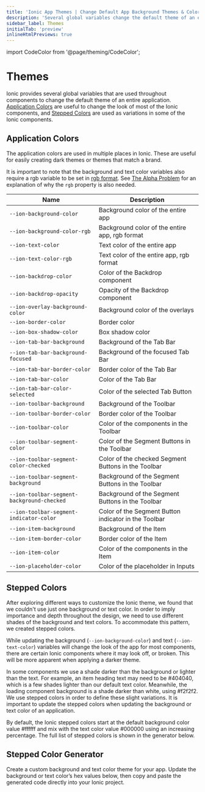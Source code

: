 ```yaml
---
title: 'Ionic App Themes | Change Default App Background Themes & Colors'
description: 'Several global variables change the default theme of an entire application. Create a custom background and text color theme for your app with Ionic themes.'
sidebar_label: Themes
initialTab: 'preview'
inlineHtmlPreviews: true
---
```


import CodeColor from '@page/theming/CodeColor';

# Themes

Ionic provides several global variables that are used throughout components to change the default theme of an entire application. [Application Colors](#application-colors) are useful to change the look of most of the Ionic components, and [Stepped Colors](#stepped-colors) are used as variations in some of the Ionic components.

## Application Colors

The application colors are used in multiple places in Ionic. These are useful for easily creating dark themes or themes that match a brand.

It is important to note that the background and text color variables also require a rgb variable to be set in <a href="https://developer.mozilla.org/en-US/docs/Glossary/RGB" target="_blank">rgb format</a>. See [The Alpha Problem](advanced.md#the-alpha-problem) for an explanation of why the `rgb` property is also needed.

| Name                                       | Description                                          |
| ------------------------------------------ | ---------------------------------------------------- |
| `--ion-background-color`                   | Background color of the entire app                   |
| `--ion-background-color-rgb`               | Background color of the entire app, rgb format       |
| `--ion-text-color`                         | Text color of the entire app                         |
| `--ion-text-color-rgb`                     | Text color of the entire app, rgb format             |
| `--ion-backdrop-color`                     | Color of the Backdrop component                      |
| `--ion-backdrop-opacity`                   | Opacity of the Backdrop component                    |
| `--ion-overlay-background-color`           | Background color of the overlays                     |
| `--ion-border-color`                       | Border color                                         |
| `--ion-box-shadow-color`                   | Box shadow color                                     |
| `--ion-tab-bar-background`                 | Background of the Tab Bar                            |
| `--ion-tab-bar-background-focused`         | Background of the focused Tab Bar                    |
| `--ion-tab-bar-border-color`               | Border color of the Tab Bar                          |
| `--ion-tab-bar-color`                      | Color of the Tab Bar                                 |
| `--ion-tab-bar-color-selected`             | Color of the selected Tab Button                     |
| `--ion-toolbar-background`                 | Background of the Toolbar                            |
| `--ion-toolbar-border-color`               | Border color of the Toolbar                          |
| `--ion-toolbar-color`                      | Color of the components in the Toolbar               |
| `--ion-toolbar-segment-color`              | Color of the Segment Buttons in the Toolbar          |
| `--ion-toolbar-segment-color-checked`      | Color of the checked Segment Buttons in the Toolbar  |
| `--ion-toolbar-segment-background`         | Background of the Segment Buttons in the Toolbar     |
| `--ion-toolbar-segment-background-checked` | Background of the Segment Buttons in the Toolbar     |
| `--ion-toolbar-segment-indicator-color`    | Color of the Segment Button indicator in the Toolbar |
| `--ion-item-background`                    | Background of the Item                               |
| `--ion-item-border-color`                  | Border color of the Item                             |
| `--ion-item-color`                         | Color of the components in the Item                  |
| `--ion-placeholder-color`                  | Color of the placeholder in Inputs                   |

## Stepped Colors

After exploring different ways to customize the Ionic theme, we found that we couldn't use just one background or text color. In order to imply importance and depth throughout the design, we need to use different shades of the background and text colors. To accommodate this pattern, we created stepped colors.

While updating the background (`--ion-background-color`) and text (`--ion-text-color`) variables will change the look of the app for most components, there are certain Ionic components where it may look off, or broken. This will be more apparent when applying a darker theme.

In some components we use a shade darker than the background or lighter than the text. For example, an item heading text may need to be <CodeColor color="#404040">#404040</CodeColor>, which is a few shades lighter than our default text color. Meanwhile, the loading component background is a shade darker than white, using <CodeColor color="#f2f2f2">#f2f2f2</CodeColor>. We use stepped colors in order to define these slight variations. It is important to update the stepped colors when updating the background or text color of an application.

By default, the Ionic stepped colors start at the default background color value <CodeColor color="#ffffff">#ffffff</CodeColor> and mix with the text color value <CodeColor color="#000000">#000000</CodeColor> using an increasing percentage. The full list of stepped colors is shown in the generator below.

## Stepped Color Generator

Create a custom background and text color theme for your app. Update the background or text color’s hex values below, then copy and paste the generated code directly into your Ionic project.

<stepped-color-generator mode="md" no-prerender></stepped-color-generator>
